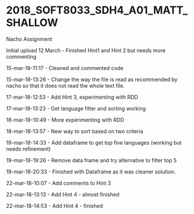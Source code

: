 # 2018_SOFT8033_SDH4_A01_MATT_SHALLOW
Nacho Assignment

Initial upload 12 March - Finished Hint1 and Hint 2 but needs more commenting 

15-mar-18-11:17 - Cleaned and commented code

15-mar-18-13:26 - Change the way the file is read as recommended by nacho so that it does not read the whole text file. 

17-mar-18-12:53 - Add Hint 3, experimenting with RDD

17-mar-18-13:23 - Get language filter and sorting working

18-mar-18-10:49 - More experimenting with RDD

18-mar-18-13:57 - New way to sort based on two criteria

19-mar-18-14:33 - Add dataframe to get top five languages (working but needs refinement)

19-mar-18-19:26 - Remove data frame and try alternative to filter top 5

19-mar-18-20:33 - Finished with Dataframe as it was cleaner solution.

22-mar-18-10:07 - Add comments to Hint 3

22-mar-18-13:13 - Add Hint 4 - almost finished

22-mar-18-14:53 - Add Hint 4 - finished